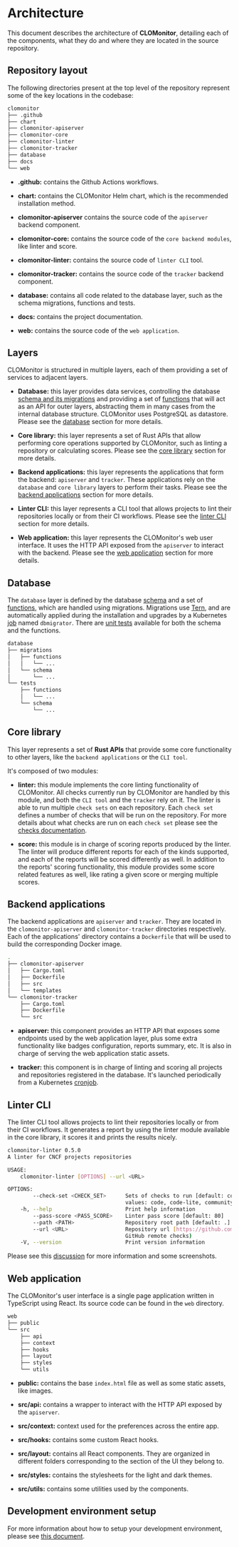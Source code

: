 # Architecture

This document describes the architecture of **CLOMonitor**, detailing each of the components, what they do and where they are located in the source repository.

## Repository layout

The following directories present at the top level of the repository represent some of the key locations in the codebase:

```sh
clomonitor
├── .github
├── chart
├── clomonitor-apiserver
├── clomonitor-core
├── clomonitor-linter
├── clomonitor-tracker
├── database
├── docs
└── web
```

- **.github:** contains the Github Actions workflows.

- **chart:** contains the CLOMonitor Helm chart, which is the recommended installation method.

- **clomonitor-apiserver** contains the source code of the `apiserver` backend component.

- **clomonitor-core:** contains the source code of the `core backend modules`, like linter and score.

- **clomonitor-linter:** contains the source code of `linter CLI` tool.

- **clomonitor-tracker:** contains the source code of the `tracker` backend component.

- **database:** contains all code related to the database layer, such as the schema migrations, functions and tests.

- **docs:** contains the project documentation.

- **web:** contains the source code of the `web application`.

## Layers

CLOMonitor is structured in multiple layers, each of them providing a set of services to adjacent layers.

- **Database:** this layer provides data services, controlling the database [schema and its migrations](https://github.com/cncf/clomonitor/tree/main/database/migrations/schema) and providing a set of [functions](https://github.com/cncf/clomonitor/tree/main/database/migrations/functions) that will act as an API for outer layers, abstracting them in many cases from the internal database structure. CLOMonitor uses PostgreSQL as datastore. Please see the [database](#database) section for more details.

- **Core library:** this layer represents a set of Rust APIs that allow performing core operations supported by CLOMonitor, such as linting a repository or calculating scores. Please see the [core library](#core-library) section for more details.

- **Backend applications:** this layer represents the applications that form the backend: `apiserver` and `tracker`. These applications rely on the `database` and `core library` layers to perform their tasks. Please see the [backend applications](#backend-applications) section for more details.

- **Linter CLI:** this layer represents a CLI tool that allows projects to lint their repositories locally or from their CI workflows. Please see the [linter CLI](#linter-cli) section for more details.

- **Web application:** this layer represents the CLOMonitor's web user interface. It uses the HTTP API exposed from the `apiserver` to interact with the backend. Please see the [web application](#web-application) section for more details.

## Database

The `database` layer is defined by the database [schema](https://github.com/cncf/clomonitor/tree/main/database/migrations/schema) and a set of [functions](https://github.com/cncf/clomonitor/tree/main/database/migrations/functions), which are handled using migrations. Migrations use [Tern](https://github.com/jackc/tern), and are automatically applied during the installation and upgrades by a Kubernetes [job](https://github.com/cncf/clomonitor/blob/main/chart/templates/dbmigrator_install_job.yaml) named `dbmigrator`. There are [unit tests](https://github.com/cncf/clomonitor/tree/main/database/tests) available for both the schema and the functions.

```sh
database
├── migrations
│   ├── functions
│   │   └── ...
│   └── schema
│       └── ...
└── tests
    ├── functions
    │   └── ...
    └── schema
        └── ...
```

## Core library

This layer represents a set of **Rust APIs** that provide some core functionality to other layers, like the `backend applications` or the `CLI tool`.

It's composed of two modules:

- **linter:** this module implements the core linting functionality of CLOMonitor. All checks currently run by CLOMonitor are handled by this module, and both the `CLI tool` and the `tracker` rely on it. The linter is able to run multiple `check sets` on each repository. Each `check set` defines a number of checks that will be run on the repository. For more details about what checks are run on each `check set` please see the [checks documentation](https://github.com/cncf/clomonitor/blob/main/docs/checks.md).

- **score:** this module is in charge of scoring reports produced by the linter. The linter will produce different reports for each of the kinds supported, and each of the reports will be scored differently as well. In addition to the reports' scoring functionality, this module provides some score related features as well, like rating a given score or merging multiple scores.

## Backend applications

The backend applications are `apiserver` and `tracker`. They are located in the `clomonitor-apiserver` and `clomonitor-tracker` directories respectively. Each of the applications' directory contains a `Dockerfile` that will be used to build the corresponding Docker image.

```sh
.
├── clomonitor-apiserver
│   ├── Cargo.toml
│   ├── Dockerfile
│   ├── src
│   └── templates
└── clomonitor-tracker
    ├── Cargo.toml
    ├── Dockerfile
    └── src
```

- **apiserver:** this component provides an HTTP API that exposes some endpoints used by the web application layer, plus some extra functionality like badges configuration, reports summary, etc. It is also in charge of serving the web application static assets.

- **tracker:** this component is in charge of linting and scoring all projects and repositories registered in the database. It's launched periodically from a Kubernetes [cronjob](https://github.com/cncf/clomonitor/blob/main/chart/templates/tracker_cronjob.yaml).

## Linter CLI

The linter CLI tool allows projects to lint their repositories locally or from their CI workflows. It generates a report by using the linter module available in the core library, it scores it and prints the results nicely.

```sh
clomonitor-linter 0.5.0
A linter for CNCF projects repositories

USAGE:
    clomonitor-linter [OPTIONS] --url <URL>

OPTIONS:
        --check-set <CHECK_SET>      Sets of checks to run [default: code community] [possible
                                     values: code, code-lite, community, docs]
    -h, --help                       Print help information
        --pass-score <PASS_SCORE>    Linter pass score [default: 80]
        --path <PATH>                Repository root path [default: .]
        --url <URL>                  Repository url [https://github.com/org/repo] (required for some
                                     GitHub remote checks)
    -V, --version                    Print version information
```

Please see this [discussion](https://github.com/cncf/clomonitor/discussions/20) for more information and some screenshots.

## Web application

The CLOMonitor's user interface is a single page application written in TypeScript using React. Its source code can be found in the `web` directory.

```sh
web
├── public
└── src
    ├── api
    ├── context
    ├── hooks
    ├── layout
    ├── styles
    └── utils
```

- **public:** contains the base `index.html` file as well as some static assets, like images.

- **src/api:** contains a wrapper to interact with the HTTP API exposed by the `apiserver`.

- **src/context:** context used for the preferences across the entire app.

- **src/hooks:** contains some custom React hooks.

- **src/layout:** contains all React components. They are organized in different folders corresponding to the section of the UI they belong to.

- **src/styles:** contains the stylesheets for the light and dark themes.

- **src/utils:** contains some utilities used by the components.

## Development environment setup

For more information about how to setup your development environment, please see [this document](https://github.com/cncf/clomonitor/blob/main/docs/dev.md).
